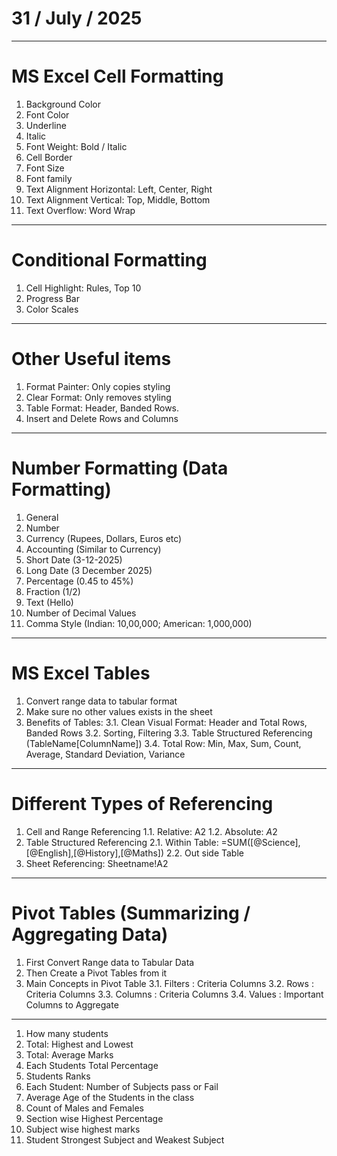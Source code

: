# 31 / July / 2025
-------------------------------
# MS Excel Cell Formatting
1. Background Color
2. Font Color
3. Underline
4. Italic
5. Font Weight: Bold / Italic
6. Cell Border
7. Font Size
8. Font family
9. Text Alignment Horizontal: Left, Center, Right
10. Text Alignment Vertical: Top, Middle, Bottom
11. Text Overflow: Word Wrap
--------------------------------
# Conditional Formatting 
1. Cell Highlight: Rules, Top 10
2. Progress Bar
3. Color Scales
--------------------------------
# Other Useful items
1. Format Painter: Only copies styling
2. Clear Format: Only removes styling
3. Table Format: Header, Banded Rows.
4. Insert and Delete Rows and Columns
--------------------------------
# Number Formatting (Data Formatting)
1. General
2. Number
3. Currency (Rupees, Dollars, Euros etc)
4. Accounting (Similar to Currency)
5. Short Date (3-12-2025)
6. Long Date (3 December 2025)
7. Percentage (0.45 to 45%)
8. Fraction (1/2)
9. Text (Hello)
10. Number of Decimal Values
11. Comma Style (Indian: 10,00,000; American: 1,000,000)
---------------------------------
# MS Excel Tables
1. Convert range data to tabular format
2. Make sure no other values exists in the sheet
3. Benefits of Tables: 
3.1. Clean Visual Format: Header and Total Rows, Banded Rows
3.2. Sorting, Filtering
3.3. Table Structured Referencing (TableName[ColumnName])
3.4. Total Row: Min, Max, Sum, Count, Average, Standard Deviation, Variance
--------------------------------
# Different Types of Referencing
1. Cell and Range Referencing
1.1. Relative: A2
1.2. Absolute: $A$2
2. Table Structured Referencing
2.1. Within Table: =SUM([@Science],[@English],[@History],[@Maths])
2.2. Out side Table
3. Sheet Referencing: Sheetname!A2
---------------------------------
# Pivot Tables (Summarizing / Aggregating Data)
1. First Convert Range data to Tabular Data
2. Then Create a Pivot Tables from it
3. Main Concepts in Pivot Table
3.1. Filters  : Criteria Columns
3.2. Rows     : Criteria Columns
3.3. Columns  : Criteria Columns
3.4. Values   : Important Columns to Aggregate
------------------------------------
1. How many students
2. Total: Highest and Lowest
3. Total: Average Marks
4. Each Students Total Percentage
5. Students Ranks
6. Each Student: Number of Subjects pass or Fail
7. Average Age of the Students in the class
8. Count of Males and Females
9. Section wise Highest Percentage
10. Subject wise highest marks
11. Student Strongest Subject and Weakest Subject



